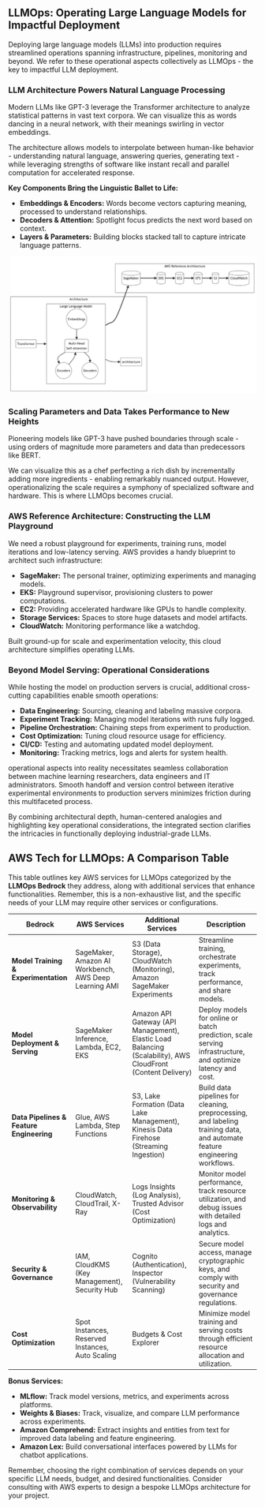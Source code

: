 ## LLMOps: Operating Large Language Models for Impactful Deployment

Deploying large language models (LLMs) into production requires streamlined operations spanning infrastructure, pipelines, monitoring and beyond. We refer to these operational aspects collectively as LLMOps - the key to impactful LLM deployment.

### LLM Architecture Powers Natural Language Processing

Modern LLMs like GPT-3 leverage the Transformer architecture to analyze statistical patterns in vast text corpora. We can visualize this as words dancing in a neural network, with their meanings swirling in vector embeddings.

The architecture allows models to interpolate between human-like behavior - understanding natural language, answering queries, generating text - while leveraging strengths of software like instant recall and parallel computation for accelerated response.

**Key Components Bring the Linguistic Ballet to Life:**

* **Embeddings & Encoders:** Words become vectors capturing meaning, processed to understand relationships.
* **Decoders & Attention:** Spotlight focus predicts the next word based on context.
* **Layers & Parameters:** Building blocks stacked tall to capture intricate language patterns.

![img_10.png](img_10.png)

### Scaling Parameters and Data Takes Performance to New Heights

Pioneering models like GPT-3 have pushed boundaries through scale - using orders of magnitude more parameters and data than predecessors like BERT.

We can visualize this as a chef perfecting a rich dish by incrementally adding more ingredients - enabling remarkably nuanced output. However, operationalizing the scale requires a symphony of specialized software and hardware. This is where LLMOps becomes crucial.

### AWS Reference Architecture: Constructing the LLM Playground

We need a robust playground for experiments, training runs, model iterations and low-latency serving. AWS provides a handy blueprint to architect such infrastructure:

* **SageMaker:** The personal trainer, optimizing experiments and managing models.
* **EKS:** Playground supervisor, provisioning clusters to power computations.
* **EC2:** Providing accelerated hardware like GPUs to handle complexity.
* **Storage Services:** Spaces to store huge datasets and model artifacts.
* **CloudWatch:** Monitoring performance like a watchdog.

Built ground-up for scale and experimentation velocity, this cloud architecture simplifies operating LLMs.

### Beyond Model Serving: Operational Considerations

While hosting the model on production servers is crucial, additional cross-cutting capabilities enable smooth operations:

* **Data Engineering:** Sourcing, cleaning and labeling massive corpora.
* **Experiment Tracking:** Managing model iterations with runs fully logged.
* **Pipeline Orchestration:** Chaining steps from experiment to production.
* **Cost Optimization:** Tuning cloud resource usage for efficiency.
* **CI/CD:** Testing and automating updated model deployment.
* **Monitoring:** Tracking metrics, logs and alerts for system health.

operational aspects into reality necessitates seamless collaboration between machine learning researchers, data engineers and IT administrators. Smooth handoff and version control between iterative experimental environments to production servers minimizes friction during this multifaceted process.

By combining architectural depth, human-centered analogies and highlighting key operational considerations, the integrated section clarifies the intricacies in functionally deploying industrial-grade LLMs.

## AWS Tech for LLMOps: A Comparison Table

This table outlines key AWS services for LLMOps categorized by the **LLMOps Bedrock** they address, along with additional services that enhance functionalities. Remember, this is a non-exhaustive list, and the specific needs of your LLM may require other services or configurations.

| Bedrock | AWS Services | Additional Services | Description |
|---|---|---|---|
| **Model Training & Experimentation** | SageMaker, Amazon AI Workbench, AWS Deep Learning AMI | S3 (Data Storage), CloudWatch (Monitoring), Amazon SageMaker Experiments | Streamline training, orchestrate experiments, track performance, and share models. |
| **Model Deployment & Serving** | SageMaker Inference, Lambda, EC2, EKS | Amazon API Gateway (API Management), Elastic Load Balancing (Scalability), AWS CloudFront (Content Delivery) | Deploy models for online or batch prediction, scale serving infrastructure, and optimize latency and cost. |
| **Data Pipelines & Feature Engineering** | Glue, AWS Lambda, Step Functions | S3, Lake Formation (Data Lake Management), Kinesis Data Firehose (Streaming Ingestion) | Build data pipelines for cleaning, preprocessing, and labeling training data, and automate feature engineering workflows. |
| **Monitoring & Observability** | CloudWatch, CloudTrail, X-Ray | Logs Insights (Log Analysis), Trusted Advisor (Cost Optimization) | Monitor model performance, track resource utilization, and debug issues with detailed logs and analytics. |
| **Security & Governance** | IAM, CloudKMS (Key Management), Security Hub | Cognito (Authentication), Inspector (Vulnerability Scanning) | Secure model access, manage cryptographic keys, and comply with security and governance regulations. |
| **Cost Optimization** | Spot Instances, Reserved Instances, Auto Scaling | Budgets & Cost Explorer | Minimize model training and serving costs through efficient resource allocation and utilization. |

**Bonus Services:**

* **MLflow:** Track model versions, metrics, and experiments across platforms.
* **Weights & Biases:** Track, visualize, and compare LLM performance across experiments.
* **Amazon Comprehend:** Extract insights and entities from text for improved data labeling and feature engineering.
* **Amazon Lex:** Build conversational interfaces powered by LLMs for chatbot applications.

Remember, choosing the right combination of services depends on your specific LLM needs, budget, and desired functionalities. Consider consulting with AWS experts to design a bespoke LLMOps architecture for your project.

